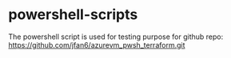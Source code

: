 # powershell-scripts

The powershell script is used for testing purpose for github repo: https://github.com/jfan6/azurevm_pwsh_terraform.git
